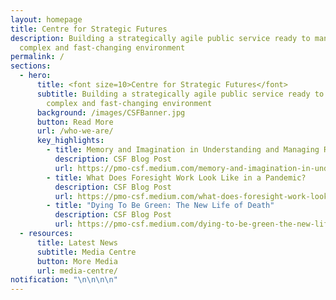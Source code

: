 ```yaml
---
layout: homepage
title: Centre for Strategic Futures
description: Building a strategically agile public service ready to manage a
  complex and fast-changing environment
permalink: /
sections:
  - hero:
      title: <font size=10>Centre for Strategic Futures</font>
      subtitle: Building a strategically agile public service ready to manage a
        complex and fast-changing environment
      background: /images/CSFBanner.jpg
      button: Read More
      url: /who-we-are/
      key_highlights:
        - title: Memory and Imagination in Understanding and Managing Risk
          description: CSF Blog Post
          url: https://pmo-csf.medium.com/memory-and-imagination-in-understanding-and-managing-risk-67e2fc7d964c
        - title: What Does Foresight Work Look Like in a Pandemic?
          description: CSF Blog Post
          url: https://pmo-csf.medium.com/what-does-foresight-work-look-like-in-a-pandemic-9c583c31aa5a
        - title: "Dying To Be Green: The New Life of Death"
          description: CSF Blog Post
          url: https://pmo-csf.medium.com/dying-to-be-green-the-new-life-of-death-143b9ad9f907
  - resources:
      title: Latest News
      subtitle: Media Centre
      button: More Media
      url: media-centre/
notification: "\n\n\n\n"
---
```

